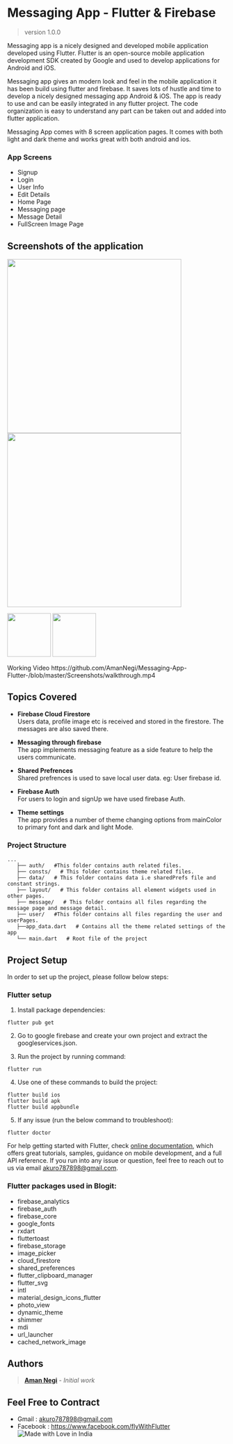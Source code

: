 # Messaging App - Flutter & Firebase

> version 1.0.0

Messaging app is a nicely designed and developed mobile application developed using Flutter. Flutter is an open-source mobile application development SDK created by Google and used to develop applications for Android and iOS.

Messaging app gives an modern look and feel in the mobile application it has been build using flutter and firebase. It saves lots of hustle and time to develop a nicely designed messaging app Android & iOS. The app is ready to use and can be easily integrated in any flutter project. The code organization is easy to understand any part can be taken out and added into flutter application.

Messaging App comes with 8 screen application pages. It comes with both light and dark theme and works great with both android and ios.

### App Screens

- Signup
- Login
- User Info
- Edit Details
- Home Page
- Messaging page
- Message Detail
- FullScreen Image Page

## Screenshots of the application 

<p>
<img src="https://github.com/AmanNegi/Messaging-App-Flutter-/blob/master/Screenshots/auth.png" width="400" />
<img src="https://github.com/AmanNegi/Messaging-App-Flutter-/blob/master/Screenshots/main_page.png" width="400"/>
</p>
<p float="left">
  <img src="https://github.com/AmanNegi/Messaging-App-Flutter-/blob/master/screenshots/chat_window.png" width="100" /> 
  <img src="https://github.com/AmanNegi/Messaging-App-Flutter-/blob/master/screenshots/chat_window2.png" width="100" />
</p>
 Working Video https://github.com/AmanNegi/Messaging-App-Flutter-/blob/master/Screenshots/walkthrough.mp4

## Topics Covered

* **Firebase Cloud Firestore**<br/>
Users data, profile image etc is received and stored in the firestore. The messages are also saved there.

* **Messaging through firebase**</br>
The app implements messaging feature as a side feature to help the users communicate.

* **Shared Prefrences**<br/>
Shared prefrences is used to save local user data. eg: User firebase id.

* **Firebase Auth**</br>
For users to login and signUp we have used firebase Auth.

* **Theme settings**</br>
The app provides a number of theme changing options from mainColor to primary font and dark and light Mode.


### Project Structure

```
...
   ├── auth/   #This folder contains auth related files.
   ├── consts/   # This folder contains theme related files.
   ├── data/   # This folder contains data i.e sharedPrefs file and constant strings.
   ├── layout/   # This folder contains all element widgets used in other pages.
   ├── message/   # This folder contains all files regarding the message page and message detail.
   ├── user/   #This folder contains all files regarding the user and userPages.
   ├──app_data.dart   # Contains all the theme related settings of the app
   └── main.dart   # Root file of the project
```

## Project Setup

In order to set up the project, please follow below steps:

### Flutter setup

1. Install package dependencies:

```
flutter pub get
```

2. Go to google firebase and create your own project and extract the googleservices.json.


3. Run the project by running command:

```
flutter run
```

4. Use one of these commands to build the project:

```
flutter build ios
flutter build apk
flutter build appbundle
```

5. If any issue (run the below command to troubleshoot):

```
flutter doctor
```

For help getting started with Flutter, check [online documentation](https://flutter.dev/docs), which offers great tutorials, samples, guidance on mobile development, and a full API reference. If you run into any issue or question, feel free to reach out to us via email akuro787898@gmail.com.

### Flutter packages used in Blogit:

-  firebase_analytics
-  firebase_auth
-  firebase_core
-  google_fonts
-  rxdart
-  fluttertoast
-  firebase_storage
-  image_picker
-  cloud_firestore
-  shared_preferences
-  flutter_clipboard_manager
-  flutter_svg
-  intl
-  material_design_icons_flutter
-  photo_view
-  dynamic_theme
-  shimmer
-  mdi
-  url_launcher
-  cached_network_image

## Authors

>  [**Aman Negi**](https://github.com/AmanNegi) - *Initial work*


## Feel Free to Contract

* Gmail : akuro787898@gmail.com
* Facebook : https://www.facebook.com/flyWithFlutter
![Made with Love in India](https://madewithlove.org.in/badge.svg)

